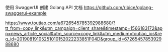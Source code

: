 使用 SwaggerUI 创建 Golang API 文档
https://github.com/ribice/golang-swaggerui-example

https://www.toutiao.com/a6726545785392988680/?tt_from=copy_link&utm_campaign=client_share&timestamp=1566183172&app=news_article_social&utm_source=copy_link&utm_medium=toutiao_ios&req_id=20190819105251010152022233851F04D&group_id=6726545785392988680
